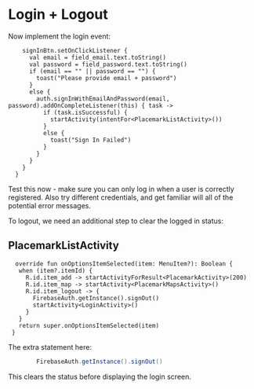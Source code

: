 # Login + Logout

Now implement the login event:

~~~
    signInBtn.setOnClickListener {
      val email = field_email.text.toString()
      val password = field_password.text.toString()
      if (email == "" || password == "") {
        toast("Please provide email + password")
      }
      else {
        auth.signInWithEmailAndPassword(email, password).addOnCompleteListener(this) { task ->
          if (task.isSuccessful) {
            startActivity(intentFor<PlacemarkListActivity>())
          }
          else {
            toast("Sign In Failed")
          }
        }
      }
    }
  }
 ~~~

 Test this now - make sure you can only log in when a user is correctly registered. Also try different credentials, and get familiar will all of the potential error messages.

 To logout, we need an additional step to clear the logged in status:

## PlacemarkListActivity

 ~~~
   override fun onOptionsItemSelected(item: MenuItem?): Boolean {
    when (item?.itemId) {
      R.id.item_add -> startActivityForResult<PlacemarkActivity>(200)
      R.id.item_map -> startActivity<PlacemarkMapsActivity>()
      R.id.item_logout -> {
        FirebaseAuth.getInstance().signOut()
        startActivity<LoginActivity>()
      }
    }
    return super.onOptionsItemSelected(item)
  }
 ~~~

 The extra statement here:

 ~~~java
         FirebaseAuth.getInstance().signOut()
 ~~~

 This clears the status before displaying the login screen.